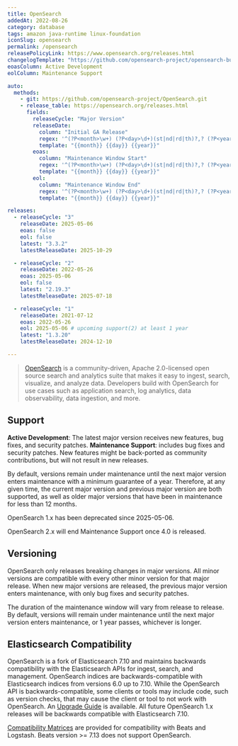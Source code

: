```yaml
---
title: OpenSearch
addedAt: 2022-08-26
category: database
tags: amazon java-runtime linux-foundation
iconSlug: opensearch
permalink: /opensearch
releasePolicyLink: https://www.opensearch.org/releases.html
changelogTemplate: "https://github.com/opensearch-project/opensearch-build/blob/main/release-notes/opensearch-release-notes-__LATEST__.md"
eoasColumn: Active Development
eolColumn: Maintenance Support

auto:
  methods:
    - git: https://github.com/opensearch-project/OpenSearch.git
    - release_table: https://opensearch.org/releases.html
      fields:
        releaseCycle: "Major Version"
        releaseDate:
          column: "Initial GA Release"
          regex: '^(?P<month>\w+) (?P<day>\d+)(st|nd|rd|th)?,? (?P<year>\d{4}).*$'
          template: "{{month}} {{day}} {{year}}"
        eoas:
          column: "Maintenance Window Start"
          regex: '^(?P<month>\w+) (?P<day>\d+)(st|nd|rd|th)?,? (?P<year>\d{4}).*$'
          template: "{{month}} {{day}} {{year}}"
        eol:
          column: "Maintenance Window End"
          regex: '^(?P<month>\w+) (?P<day>\d+)(st|nd|rd|th)?,? (?P<year>\d{4}).*$'
          template: "{{month}} {{day}} {{year}}"

releases:
  - releaseCycle: "3"
    releaseDate: 2025-05-06
    eoas: false
    eol: false
    latest: "3.3.2"
    latestReleaseDate: 2025-10-29

  - releaseCycle: "2"
    releaseDate: 2022-05-26
    eoas: 2025-05-06
    eol: false
    latest: "2.19.3"
    latestReleaseDate: 2025-07-18

  - releaseCycle: "1"
    releaseDate: 2021-07-12
    eoas: 2022-05-26
    eol: 2025-05-06 # upcoming support(2) at least 1 year
    latest: "1.3.20"
    latestReleaseDate: 2024-12-10

---
```


> [OpenSearch](https://opensearch.org/) is a community-driven, Apache 2.0-licensed open source
> search and analytics suite that makes it easy to ingest, search, visualize, and analyze data.
> Developers build with OpenSearch for use cases such as application search, log analytics, data
> observability, data ingestion, and more.

## Support

**Active Development**: The latest major version receives new features, bug fixes, and security patches.
**Maintenance Support**: includes bug fixes and security patches. New features might be back-ported as
community contributions, but will not result in new releases.

By default, versions remain under maintenance until the next major version enters maintenance with
a minimum guarantee of a year. Therefore, at any given time, the current major version and previous
major version are both supported, as well as older major versions that have been in maintenance
for less than 12 months.

OpenSearch 1.x has been deprecated since 2025-05-06.

OpenSearch 2.x will end Maintenance Support once 4.0 is released.

## Versioning

OpenSearch only releases breaking changes in major versions. All minor versions are compatible with
every other minor version for that major release. When new major versions are released, the previous
major version enters maintenance, with only bug fixes and security patches.

The duration of the maintenance window will vary from release to release. By default, versions will
remain under maintenance until the next major version enters maintenance, or 1 year passes,
whichever is longer.

## Elasticsearch Compatibility

OpenSearch is a fork of Elasticsearch 7.10 and maintains backwards compatibility with the
Elasticsearch APIs for ingest, search, and management. OpenSearch indices are backwards-compatible
with Elasticsearch indices from versions 6.0 up to 7.10. While the OpenSearch API is
backwards-compatible, some clients or tools may include code, such as version checks, that may
cause the client or tool to not work with OpenSearch. An [Upgrade Guide](https://opensearch.org/faq/#q3.1)
is available. All future OpenSearch 1.x releases will be backwards compatible with Elasticsearch
7.10.

[Compatibility Matrices](https://opensearch.org/docs/latest/clients/agents-and-ingestion-tools/index/#compatibility-matrices)
are provided for compatibility with Beats and Logstash. Beats version >= 7.13 does not support
OpenSearch.
